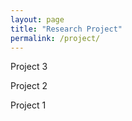 ```yaml
---
layout: page
title: "Research Project"
permalink: /project/
---
```




Project 3



Project 2





Project 1